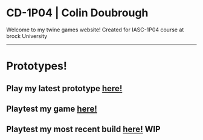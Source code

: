 # CD-1P04 | Colin Doubrough

Welcome to my twine games website! Created for IASC-1P04 course at brock University

---
# Prototypes!

Play my latest prototype [here!](https://colin12345678910.github.io/CD-1P04/prototype/Yarr!_CU-2_Prototype.html)
---

Playtest my game [here!](https://colin12345678910.github.io/CD-1P04/prototype/Yarr!_CU-2_Prototype.html)
---

Playtest my most recent build [here!](https://colin12345678910.github.io/CD-1P04/prototype/Yarr!_CU-2_Prototype.html)
WIP
---
